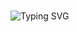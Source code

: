 <div>
<br>
 
![Typing SVG](https://readme-typing-svg.herokuapp.com?font=Indie+Flower&color=000000&size=30&center=true&lines=사+소+한+감+성+˙ᵕ˙+&nbsp;)
</div>


